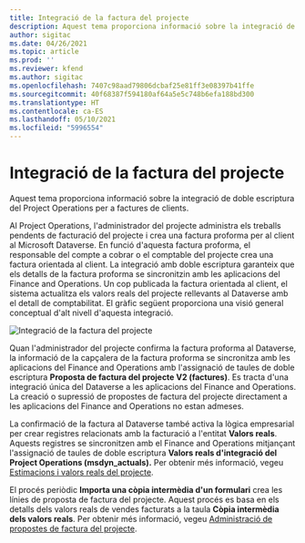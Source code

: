 ```yaml
---
title: Integració de la factura del projecte
description: Aquest tema proporciona informació sobre la integració de doble escriptura del Project Operations per a factures de clients.
author: sigitac
ms.date: 04/26/2021
ms.topic: article
ms.prod: ''
ms.reviewer: kfend
ms.author: sigitac
ms.openlocfilehash: 7407c98aad79806dcbaf25e81ff3e08397b41ffe
ms.sourcegitcommit: 40f68387f594180af64a5e5c748b6efa188bd300
ms.translationtype: HT
ms.contentlocale: ca-ES
ms.lasthandoff: 05/10/2021
ms.locfileid: "5996554"
---
```

# <a name="project-invoice-integration"></a>Integració de la factura del projecte

Aquest tema proporciona informació sobre la integració de doble escriptura del Project Operations per a factures de clients.

Al Project Operations, l'administrador del projecte administra els treballs pendents de facturació del projecte i crea una factura proforma per al client al Microsoft Dataverse. En funció d'aquesta factura proforma, el responsable del compte a cobrar o el comptable del projecte crea una factura orientada al client. La integració amb doble escriptura garanteix que els detalls de la factura proforma se sincronitzin amb les aplicacions del Finance and Operations. Un cop publicada la factura orientada al client, el sistema actualitza els valors reals del projecte rellevants al Dataverse amb el detall de comptabilitat. El gràfic següent proporciona una visió general conceptual d'alt nivell d'aquesta integració.

   ![Integració de la factura del projecte](./media/DW5Invoicing.png)

Quan l'administrador del projecte confirma la factura proforma al Dataverse, la informació de la capçalera de la factura proforma se sincronitza amb les aplicacions del Finance and Operations amb l'assignació de taules de doble escriptura **Proposta de factura del projecte V2 (factures)**. Es tracta d'una integració única del Dataverse a les aplicacions del Finance and Operations. La creació o supressió de propostes de factura del projecte directament a les aplicacions del Finance and Operations no estan admeses.

La confirmació de la factura al Dataverse també activa la lògica empresarial per crear registres relacionats amb la facturació a l'entitat **Valors reals**. Aquests registres se sincronitzen amb el Finance and Operations mitjançant l'assignació de taules de doble escriptura **Valors reals d'integració del Project Operations (msdyn\_actuals).** Per obtenir més informació, vegeu [Estimacions i valors reals del projecte](resource-dual-write-estimates-actuals.md). 

El procés periòdic **Importa una còpia intermèdia d'un formulari** crea les línies de proposta de factura del projecte. Aquest procés es basa en els detalls dels valors reals de vendes facturats a la taula **Còpia intermèdia dels valors reals**. Per obtenir més informació, vegeu [Administració de propostes de factura del projecte](../invoicing/format-update-project-invoice-proposals.md#create-project-invoice-proposals). 
